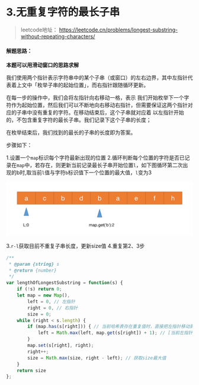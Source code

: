 # 3.无重复字符的最长子串

> leetcode地址： https://leetcode.cn/problems/longest-substring-without-repeating-characters/

#### **解题思路：**

**本题可以用滑动窗口的思路求解**

我们使用两个指针表示字符串中的某个子串（或窗口）的左右边界，其中左指针代表着上文中「枚举子串的起始位置」，而右指针跟随循环更新。

在每一步的操作中，我们会将左指针向右移动一格，表示 我们开始枚举下一个字符作为起始位置，然后我们可以不断地向右移动右指针，但需要保证这两个指针对应的子串中没有重复的字符。在移动结束后，这个子串就对应着 以左指针开始的，不包含重复字符的最长子串。我们记录下这个子串的长度；

在枚举结束后，我们找到的最长的子串的长度即为答案。

步骤如下：

1.设置一个`map`标识每个字符最新出现的位置
2.循环判断每个位置的字符是否已记录在`map`中，若存在，则更新当前记录最长子串开始位置`l`，如下图循环第二次出现的b时,取当前`l`值与字符`b`标识值下一个位置的最大值，`l`变为3

<img src="../../img/滑动窗口.png" alt="滑动窗口"  />

3.`r-l`获取目前不重复子串长度，更新size值
4.重复第2、3步

```js
/**
 * @param {string} s
 * @return {number}
 */
var lengthOfLongestSubstring = function(s) {
    if (!s) return 0;
    let map = new Map(),
        left = 0, // 左指针
        right = 0, // 右指针
        size = 0;
    while (right < s.length) {
        if (map.has(s[right])) { // 当前哈希表存在重复值时，直接把左指针移动到第一个重复字符的下一个位置
            left = Math.max(left, map.get(s[right]) + 1); // [当前左指针，当前重复元素的第一个坐标的下一个位置]
        }
        map.set(s[right], right);
        right++;
        size = Math.max(size, right - left); // 获取size最大值
    }
    return size
};
```

